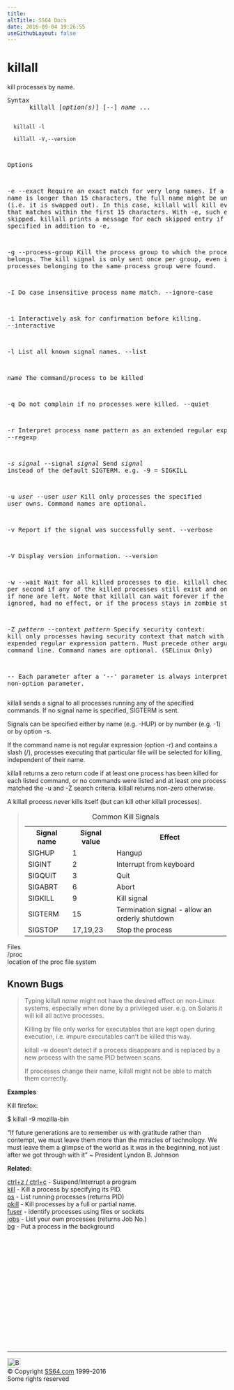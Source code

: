 ```yaml
---
title:
altTitle: SS64 Docs
date: 2016-09-04 19:26:55
useGithubLayout: false
---
```

<!-- #BeginLibraryItem "/Library/head_bash.lbi" --><!-- #EndLibraryItem --><h1>killall</h1> 
<p>kill processes by name.</p>
<pre>Syntax
      killall [<i>option(s)</i>] [--] <i>name</i> ...

      killall -l

      killall -V,--version 

Options

   -e
   --exact
          Require an exact match for very long names.
          If a command name is longer than 15 characters, the full name might be
          unavailable (i.e. it is swapped out). In this case, killall will kill everything
          that matches within the first 15 characters. With -e, such entries are skipped. 
          killall prints a message for each skipped entry if -v is specified in addition to -e, 

   -g
   --process-group
          Kill the process group to which the process belongs.
          The kill signal is only sent once per group, even if multiple processes belonging
          to the same process group were found.

   -I     Do case insensitive process name match. 
   --ignore-case
     
   -i     Interactively ask for confirmation before killing. 
   --interactive
     
   -l     List all known signal names.
   --list

   <i>name</i>   The command/process to be killed

   -q     Do not complain if no processes were killed.
   --quiet
     
   -r     Interpret process name pattern as an extended regular expression.
   --regexp
     
   -<i>s</i> <i>signal</i>
   --signal <i>signal</i>
          Send <i>signal </i>instead of the default SIGTERM.  e.g. -9 = SIGKILL

   -u <i>user</i>
   --user <i>user</i>
          Kill only processes the specified user owns. Command names are optional.

   -v     Report if the signal was successfully sent.
   --verbose
     
   -V     Display version information.
   --version
     
   -w
   --wait
          Wait for all killed processes to die. killall checks once per second if any
          of the killed processes still exist and only returns if none are left.
          Note that killall can wait forever if the signal was ignored, had no effect, or
          if the process stays in zombie state. 

   -Z <i>pattern</i>
   --context <i>pattern</i> 
          Specify security context: kill only processes having security context that match
          with given expended regular expression pattern. Must precede other arguments on
          the command line. Command names are optional. (SELinux Only)

   --     Each parameter after a '--' parameter is always interpreted as a non-option parameter.</pre>
<p>killall sends a signal to all processes running any of the specified commands. If no signal name is specified, SIGTERM is sent.</p>
<p>Signals can be specified either by name (e.g. -HUP) or by number (e.g. -1) or by option -s.</p>
<p>If the command name is not regular expression (option -r) and contains a slash (/), processes executing that particular file will be selected for killing, independent of their name.</p>
<p>killall returns a zero return code if at least one process has been killed for each listed command, or no commands were listed and at least one process matched the -u and -Z search criteria. killall returns non-zero otherwise.</p>
<p>A killall process never kills itself (but can kill other killall processes). </p>
<blockquote>
<table>
<caption>
Common Kill Signals
</caption>
<tbody><tr>
<th scope="col">Signal name</th>
<th scope="col">Signal value</th>
<th scope="col">Effect</th>
</tr>
<tr>
<td>SIGHUP</td>
<td>1</td>
<td>Hangup</td>
</tr>
<tr>
<td>SIGINT</td>
<td>2</td>
<td>Interrupt from keyboard </td>
</tr>
<tr>
<td>SIGQUIT</td>
<td>3</td>
<td>Quit</td>
</tr>
<tr>
<td>SIGABRT</td>
<td>6</td>
<td>Abort</td>
</tr>
<tr>
<td>SIGKILL</td>
<td>9</td>
<td>Kill signal </td>
</tr>
<tr>
<td>SIGTERM</td>
<td>15</td>
<td>Termination signal - allow an orderly shutdown</td>
</tr>
<tr>
<td>SIGSTOP</td>
<td>17,19,23</td>
<td>Stop the process</td>
</tr>
</tbody></table>
</blockquote>
<p>Files<b><br>
</b><span class="code">/proc</span><br>
location of the proc file system</p>
<h2>Known Bugs</h2>
<blockquote>
<p>Typing<span class="code"> killall <i>name</i></span> might not have the desired effect on non-Linux systems, especially when done by a privileged user. e.g. on Solaris it will kill all active processes.</p>
<p>Killing by file only works for executables that are kept open during execution, i.e. impure executables can't be killed this way.</p>
<p>killall -w doesn't detect if a process disappears and is replaced by a new process with the same PID between scans.</p>
<p>If processes change their name, killall might not be able to match them correctly. </p>
</blockquote>
<p><b>Examples</b></p>
<p>Kill firefox:</p>
<p class="code">$ killall -9 mozilla-bin</p>
<p class="quote">“If future generations are to remember us with gratitude rather than contempt, we must leave them more than the miracles of technology. We must leave them a glimpse of the world as it was in the beginning, not just after we got through with it” ~ President Lyndon B. Johnson</p>
<p><b>Related:</b></p>
<p><a href="syntax-keyboard.html">ctrl+z / ctrl+c</a> - Suspend/Interrupt a program<br>
<a href="kill.html">kill</a> - Kill a process by specifying its PID.<br>
<a href="ps.html">ps</a> - List running processes (returns PID)<br>
<a href="pkill.html">pkill</a> - Kill processes by a full  or partial name.<br>
<a href="fuser.html">fuser</a> - identify processes using files or sockets<br>
<a href="jobs.html">jobs</a> - List your own processes (returns Job No.)<br>
<a href="bg.html">bg</a> - Put a process in the background<br>
</p><!-- #BeginLibraryItem "/Library/foot_bash.lbi" --><p>
<!-- bash300 -->
<ins class="adsbygoogle" style="display:inline-block;width:300px;height:250px" data-ad-client="ca-pub-6140977852749469" data-ad-slot="4615356305"></ins>
<script>
(adsbygoogle = window.adsbygoogle || []).push({});
</script></p>
<hr>
<div id="bl" class="footer"><a href="killall.html#"><img src="../images/top.png" width="30" height="22" alt="Back to the Top"></a></div>
<div id="br" class="footer, tagline">© Copyright <a href="../index.html">SS64.com</a> 1999-2016<br>
Some rights reserved</div><!-- #EndLibraryItem -->

